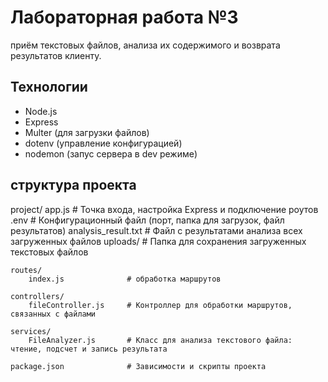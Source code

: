 # Лабораторная работа №3

приём текстовых файлов, анализа их содержимого и возврата результатов клиенту.

## Технологии

- Node.js
- Express
- Multer (для загрузки файлов)
- dotenv (управление конфигурацией)
- nodemon (запус сервера в dev режиме)

## структура проекта

project/
    app.js                    # Точка входа, настройка Express и подключение роутов
    .env                      # Конфигурационный файл (порт, папка для загрузок, файл результатов)
    analysis_result.txt       # Файл с результатами анализа всех загруженных файлов
    uploads/                  # Папка для сохранения загруженных текстовых файлов

    routes/
        index.js              # обработка маршрутов

    controllers/
        fileController.js     # Контроллер для обработки маршрутов, связанных с файлами

    services/
        FileAnalyzer.js       # Класс для анализа текстового файла: чтение, подсчет и запись результата

    package.json              # Зависимости и скрипты проекта